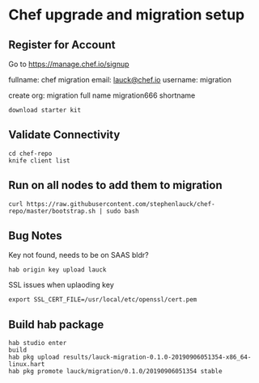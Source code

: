 # Chef upgrade and migration setup

## Register for Account

Go to https://manage.chef.io/signup

fullname: chef migration
email: lauck@chef.io
username: migration

create org:
migration full name
migration666 shortname

`download starter kit`

## Validate Connectivity

```
cd chef-repo
knife client list
```

## Run on all nodes to add them to migration

`curl https://raw.githubusercontent.com/stephenlauck/chef-repo/master/bootstrap.sh | sudo bash`


## Bug Notes

Key not found, needs to be on SAAS bldr?

`hab origin key upload lauck`

SSL issues when uplaoding key

`export SSL_CERT_FILE=/usr/local/etc/openssl/cert.pem`


## Build hab package

```
hab studio enter
build
hab pkg upload results/lauck-migration-0.1.0-20190906051354-x86_64-linux.hart
hab pkg promote lauck/migration/0.1.0/20190906051354 stable
```
